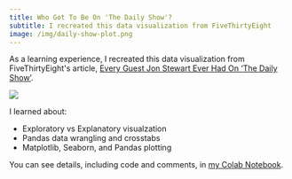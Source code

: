 ```yaml
---
title: Who Got To Be On 'The Daily Show'?
subtitle: I recreated this data visualization from FiveThirtyEight
image: /img/daily-show-plot.png
---
```


As a learning experience, I recreated this data visualization from FiveThirtyEight's article, [Every Guest Jon Stewart Ever Had On ‘The Daily Show’](https://fivethirtyeight.com/features/every-guest-jon-stewart-ever-had-on-the-daily-show/).

![](/done/img/daily-show-plot.png)

I learned about:
- Exploratory vs Explanatory visualzation
- Pandas data wrangling and crosstabs
- Matplotlib, Seaborn, and Pandas plotting

You can see details, including code and comments, in [my Colab Notebook](https://colab.research.google.com/drive/1-Pd6FsDI-dFPevm48J2r5e677OlsiyuT).
